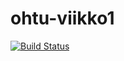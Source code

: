 # ohtu-viikko1
[![Build Status](https://travis-ci.org/Granigan/ohtu-viikko1.svg?branch=master)](https://travis-ci.org/Granigan/ohtu-viikko1)

